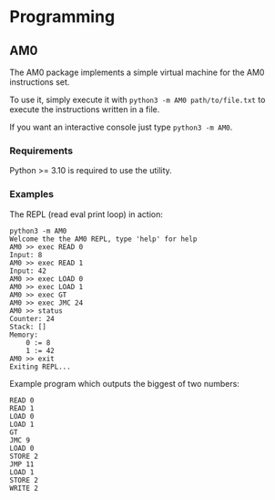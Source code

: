 # Programming

## AM0

The AM0 package implements a simple virtual machine for the AM0 instructions set.

To use it, simply execute it with `python3 -m AM0 path/to/file.txt` to execute the instructions written in a file.

If you want an interactive console just type `python3 -m AM0`.

### Requirements

Python >= 3.10 is required to use the utility.

### Examples

The REPL (read eval print loop) in action:

```
python3 -m AM0
Welcome the the AM0 REPL, type 'help' for help
AM0 >> exec READ 0
Input: 8
AM0 >> exec READ 1
Input: 42
AM0 >> exec LOAD 0
AM0 >> exec LOAD 1
AM0 >> exec GT
AM0 >> exec JMC 24
AM0 >> status
Counter: 24
Stack: []
Memory:
    0 := 8
    1 := 42
AM0 >> exit
Exiting REPL...
```

Example program which outputs the biggest of two numbers:

```
READ 0
READ 1
LOAD 0
LOAD 1
GT
JMC 9
LOAD 0
STORE 2
JMP 11
LOAD 1
STORE 2
WRITE 2
```